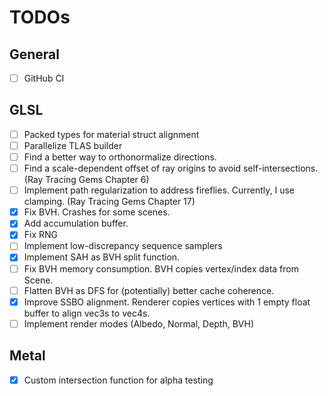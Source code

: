 # TODOs

## General
- [ ] GitHub CI

## GLSL
- [ ] Packed types for material struct alignment
- [ ] Parallelize TLAS builder
- [ ] Find a better way to orthonormalize directions. 
- [ ] Find a scale-dependent offset of ray origins to avoid self-intersections. (Ray Tracing Gems Chapter 6)
- [ ] Implement path regularization to address fireflies. Currently, I use clamping. (Ray Tracing Gems Chapter 17)
- [X] Fix BVH. Crashes for some scenes.
- [X] Add accumulation buffer.
- [X] Fix RNG 
- [ ] Implement low-discrepancy sequence samplers
- [X] Implement SAH as BVH split function.
- [ ] Fix BVH memory consumption. BVH copies vertex/index data from Scene.
- [ ] Flatten BVH as DFS for (potentially) better cache coherence.
- [X] Improve SSBO alignment. Renderer copies vertices with 1 empty float buffer to align vec3s to vec4s.
- [ ] Implement render modes (Albedo, Normal, Depth, BVH)

## Metal
- [X] Custom intersection function for alpha testing